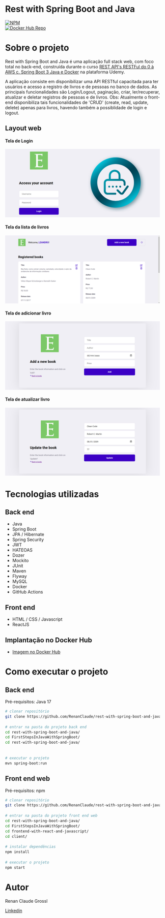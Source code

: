 # Rest with Spring Boot and Java 
[![NPM](https://img.shields.io/npm/l/react)](https://github.com/RenanClaude/rest-with-spring-boot-and-java/blob/main/LICENSE) <br/>
[![Docker Hub Repo](https://img.shields.io/docker/pulls/renanc/rest-with-spring-boot.svg)](https://hub.docker.com/repository/docker/renanc/rest-with-spring-boot)

# Sobre o projeto

Rest with Spring Boot and Java é uma aplicação full stack web, com foco total no back-end, construída durante o curso [REST API's RESTFul do 0 à AWS c. Spring Boot 3 Java e Docker](https://www.udemy.com/course/restful-apis-do-0-a-nuvem-com-springboot-e-docker/) na plataforma Udemy.

A aplicação consiste em disponibilizar uma API RESTful capacitada para ter usuários e acesso a registro de livros e de pessoas no banco de dados. As principais funcionalidades são Login/Logout, paginação, criar, ler/recuperar, atualizar e deletar registros de pessoas e de livros.
Obs: Atualmente o front-end disponibiliza tais funcionalidades de 'CRUD' (create, read, update, delete) apenas para livros, havendo também a possiblidade de login e logout.

## Layout web
#### Tela de Login
![Tela de login](https://github.com/RenanClaude/assets/blob/main/rest-spring-boot-tela-de-login.png)

#### Tela da lista de livros
![Tela da lista de livros](https://github.com/RenanClaude/assets/blob/main/rest-spring-boot-tela-de-livros.png)

#### Tela de adicionar livro
![Tela de adicionar livro](https://github.com/RenanClaude/assets/blob/main/rest-spring-boot-tela-de-adicionar-livro.png)

#### Tela de atualizar livro
![Tela de atualizar livro](https://github.com/RenanClaude/assets/blob/main/rest-spring-boot-tela-de-atualizar-livro.png)

# Tecnologias utilizadas
## Back end
- Java
- Spring Boot
- JPA / Hibernate
- Spring Security
- JWT
- HATEOAS
- Dozer
- Mockito
- JUnit
- Maven
- Flyway
- MySQL
- Docker
- GitHub Actions
## Front end
- HTML / CSS / Javascript
- ReactJS
## Implantação no Docker Hub
- [Imagem no Docker Hub](https://hub.docker.com/repository/docker/renanc/rest-with-spring-boot/general)

# Como executar o projeto

## Back end
Pré-requisitos: Java 17

```bash
# clonar repositório
git clone https://github.com/RenanClaude/rest-with-spring-boot-and-java.git

# entrar na pasta do projeto back end
cd rest-with-spring-boot-and-java/
cd FirstStepsInJavaWithSpringBoot/
cd rest-with-spring-boot-and-java/


# executar o projeto
mvn spring-boot:run

```

## Front end web
Pré-requisitos: npm

```bash
# clonar repositório
git clone https://github.com/RenanClaude/rest-with-spring-boot-and-java.git

# entrar na pasta do projeto front end web
cd rest-with-spring-boot-and-java/
cd FirstStepsInJavaWithSpringBoot/
cd frontend-with-react-and-javascript/
cd client/

# instalar dependências
npm install

# executar o projeto
npm start
```

# Autor

Renan Claude Grossl

[Linkedin](https://www.linkedin.com/in/renan-claude-dev/)
